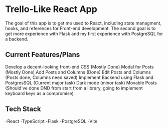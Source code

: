 # Trello-Like React App

The goal of this app is to get me used to React, including state managment, hooks, and references for Front-end development.
The second goal is to get more experience with Flask and my first experience with PostgreSQL for a backend.

## Current Features/Plans

Develop a decent-looking front-end CSS (Mostly Done)
Modal for Posts (Mostly Done)
Add Posts and Columns (Done)
Edit Posts and Columns (Posts done, Columns need saved)
Implement Backend using Flask and PostgresSQL (Current major task)
Dark mode (minor task)
Movable Posts (Should've done DND from start from a library, going to implement keyboard keys as a compromise)

## Tech Stack
-React
-TypeScript
-Flask
-PostgreSQL
-Vite
